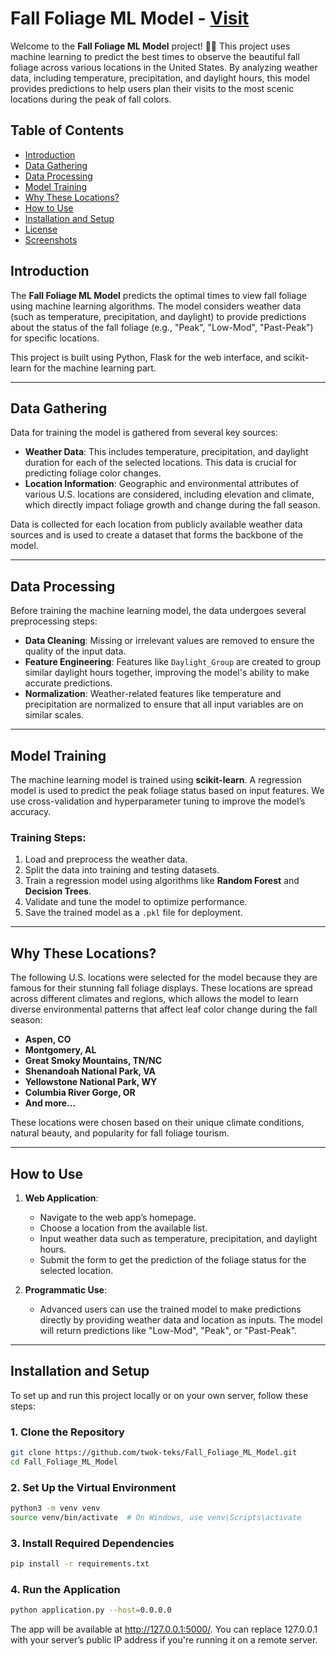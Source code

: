# Fall Foliage ML Model - [Visit](http://fallfrenzy.online/)

Welcome to the **Fall Foliage ML Model** project! 🍁🌳 This project uses machine learning to predict the best times to observe the beautiful fall foliage across various locations in the United States. By analyzing weather data, including temperature, precipitation, and daylight hours, this model provides predictions to help users plan their visits to the most scenic locations during the peak of fall colors.

## Table of Contents
- [Introduction](#introduction)
- [Data Gathering](#data-gathering)
- [Data Processing](#data-processing)
- [Model Training](#model-training)
- [Why These Locations?](#why-these-locations)
- [How to Use](#how-to-use)
- [Installation and Setup](#installation-and-setup)
- [License](#license)
- [Screenshots](#screenshots)

## Introduction

The **Fall Foliage ML Model** predicts the optimal times to view fall foliage using machine learning algorithms. The model considers weather data (such as temperature, precipitation, and daylight) to provide predictions about the status of the fall foliage (e.g., "Peak", "Low-Mod", "Past-Peak") for specific locations.

This project is built using Python, Flask for the web interface, and scikit-learn for the machine learning part.

---

## Data Gathering

Data for training the model is gathered from several key sources:
- **Weather Data**: This includes temperature, precipitation, and daylight duration for each of the selected locations. This data is crucial for predicting foliage color changes.
- **Location Information**: Geographic and environmental attributes of various U.S. locations are considered, including elevation and climate, which directly impact foliage growth and change during the fall season.

Data is collected for each location from publicly available weather data sources and is used to create a dataset that forms the backbone of the model.

---

## Data Processing

Before training the machine learning model, the data undergoes several preprocessing steps:
- **Data Cleaning**: Missing or irrelevant values are removed to ensure the quality of the input data.
- **Feature Engineering**: Features like `Daylight_Group` are created to group similar daylight hours together, improving the model's ability to make accurate predictions.
- **Normalization**: Weather-related features like temperature and precipitation are normalized to ensure that all input variables are on similar scales.

---

## Model Training

The machine learning model is trained using **scikit-learn**. A regression model is used to predict the peak foliage status based on input features. We use cross-validation and hyperparameter tuning to improve the model’s accuracy.

### Training Steps:
1. Load and preprocess the weather data.
2. Split the data into training and testing datasets.
3. Train a regression model using algorithms like **Random Forest** and **Decision Trees**.
4. Validate and tune the model to optimize performance.
5. Save the trained model as a `.pkl` file for deployment.

---

## Why These Locations?

The following U.S. locations were selected for the model because they are famous for their stunning fall foliage displays. These locations are spread across different climates and regions, which allows the model to learn diverse environmental patterns that affect leaf color change during the fall season:

- **Aspen, CO**
- **Montgomery, AL**
- **Great Smoky Mountains, TN/NC**
- **Shenandoah National Park, VA**
- **Yellowstone National Park, WY**
- **Columbia River Gorge, OR**
- **And more...**

These locations were chosen based on their unique climate conditions, natural beauty, and popularity for fall foliage tourism.

---

## How to Use

1. **Web Application**:
    - Navigate to the web app’s homepage.
    - Choose a location from the available list.
    - Input weather data such as temperature, precipitation, and daylight hours.
    - Submit the form to get the prediction of the foliage status for the selected location.

2. **Programmatic Use**:
    - Advanced users can use the trained model to make predictions directly by providing weather data and location as inputs. The model will return predictions like "Low-Mod", "Peak", or "Past-Peak".

---

## Installation and Setup

To set up and run this project locally or on your own server, follow these steps:

### 1. Clone the Repository

```bash
git clone https://github.com/twok-teks/Fall_Foliage_ML_Model.git
cd Fall_Foliage_ML_Model
```

### 2. Set Up the Virtual Environment

```bash
python3 -m venv venv
source venv/bin/activate  # On Windows, use venv\Scripts\activate
```

### 3. Install Required Dependencies

```bash
pip install -r requirements.txt
```

### 4. Run the Application

```bash
python application.py --host=0.0.0.0
```

The app will be available at http://127.0.0.1:5000/. You can replace 127.0.0.1 with your server’s public IP address if you're running it on a remote server.

